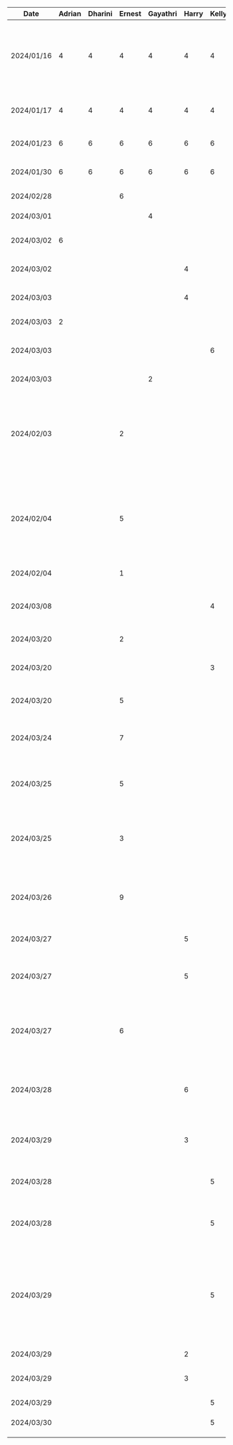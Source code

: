 | Date       | Adrian | Dharini | Ernest | Gayathri | Harry | Kelly | Task                                                                                                      |
| ---------- | ------ | ------- | ------ | -------- | ----- | ----- | --------------------------------------------------------------------------------------------------------- |
| 2024/01/16 | 4      | 4       | 4      | 4        | 4     | 4     | brainstorm project topics, initial research to see if it is feasible, narrow down to 3 ideas              |
| 2024/01/17 | 4      | 4       | 4      | 4        | 4     | 4     | decided on project topic and project discussion                                                           |
| 2024/01/23 | 6      | 6       | 6      | 6        | 6     | 6     | work on proposal presentation                                                                             |
| 2024/01/30 | 6      | 6       | 6      | 6        | 6     | 6     | work on project proposal                                                                                  |
| 2024/02/28 |        |         | 6      |          |       |       | setup MVVM file structure                                                                                 |
| 2024/03/01 |        |         |        | 4        |       |       | worked on ranking page                                                                                    |
| 2024/03/02 | 6      |         |        |          |       |       | worked on view entry page                                                                                 |
| 2024/03/02 |        |         |        |          | 4     |       | worked on the add entry page                                                                              |
| 2024/03/03 |        |         |        |          | 4     |       | worked on the add entry page                                                                              |
| 2024/03/03 | 2      |         |        |          |       |       | updated view entry page UI                                                                                |
| 2024/03/03 |        |         |        |          |       | 6     | worked on the login page and friends page                                                                 |
| 2024/03/03 |        |         |        | 2        |       |       | worked on ranking page                                                                                    |
| 2024/02/03 |        |         | 2      |          |       |       | rework models to include rankings list data structure and refactor views and view models to be compatible |
| 2024/02/04 |        |         | 5      |          |       |       | change add entry view to use live data in rankings dropdown and to insert entry in ranking data structure |
| 2024/02/04 |        |         | 1      |          |       |       | create first prototype demo slides                                                                        |
| 2024/03/08 |        |         |        |          |       | 4     | worked on the prototype demo document                                                                     |
| 2024/03/20 |        |         | 2      |          |       |       | finished example on deliverable 4                                                                         |
| 2024/03/20 |        |         |        |          |       | 3     | finished example on deliverable 4                                                                         |
| 2024/03/20 |        |         | 5      |          |       |       | get google auth working with firebase auth                                                                |
| 2024/03/24 |        |         | 7      |          |       |       | get firestore working with exisiting models                                                               |
| 2024/03/25 |        |         | 5      |          |       |       | setup firebase storage to upload images in add entry page                                                 |
| 2024/03/25 |        |         | 3      |          |       |       | change ranking system to display closest entries                                                          |
| 2024/03/26 |        |         | 9      |          |       |       | Fix auth configuration on firebase to work with multiple unsigned users                                   |
| 2024/03/27 |        |         |        |          | 5     |       | Google Maps Integration                                                                                   |
| 2024/03/27 |        |         |        |          | 5     |       | Basic Google Places integration with the geolocation functionality                                        |
| 2024/03/27 |        |         | 6      |          |       |       | refactor and improve ranking screen ui and add ability to filter by tag                                   |
| 2024/03/28 |        |         |        |          | 6     |       | Bug fixing for the Google Places / Maps not bringing the view to the correct location                     |
| 2024/03/29 |        |         |        |          | 3     |       | Polished the Google Maps / Places integration                                                             |
| 2024/03/28 |        |         |        |          |       | 5     | Designed and implmented the Trip class in the app and database                                            |
| 2024/03/28 |        |         |        |          |       | 5     | Debugging android studio emulator                                                                         |
| 2024/03/29 |        |         |        |          |       | 5     | Implemented the tripviewmodel to get all trips for a selected user, select trip when adding an entry, view trip when viewing an entry|
| 2024/03/29 |        |         |        |          | 2     |       | deliverbale 5                                                                                             |
| 2024/03/29 |        |         |        |          | 3     |       | helped with home page city filter integration                                                             | 
| 2024/03/29 |        |         |        |          |       | 5     | Add new trips                                                                         |
| 2024/03/30 |        |         |        |          |       | 5     | Filter entries based on trips                                                                         |
